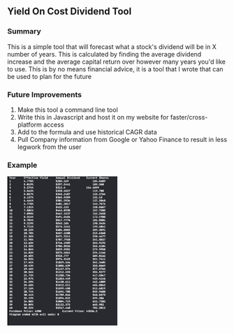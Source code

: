 <h2 text-align=center>Yield On Cost Dividend Tool</h2>

<h3 text-align=left>Summary</h3>
<p>This is a simple tool that will forecast what a stock's dividend will be in X number of years. This is calculated by finding the average dividend increase and the average capital return over however many years you'd like to use. This is by no means financial advice, it is a tool that I wrote that can be used to plan for the future</p> 

<h3 text-align=left>Future Improvements</h3>
<ol>
  <li>Make this tool a command line tool</li>
  <li>Write this in Javascript and host it on my website for faster/cross-platform access</li>
  <li>Add to the formula and use historical CAGR data</li>
  <li>Pull Company information from Google or Yahoo Finance to result in less legwork from the user</li>
</ol>


<h3 text-align=center>Example</h3>

<img src="https://raw.githubusercontent.com/jasont41/Effective-Dividend-Tool/main/YoCimage.png" alt="Example of yield on cost dividend tool developed by Jason Eastman" width=50% height=50%>
